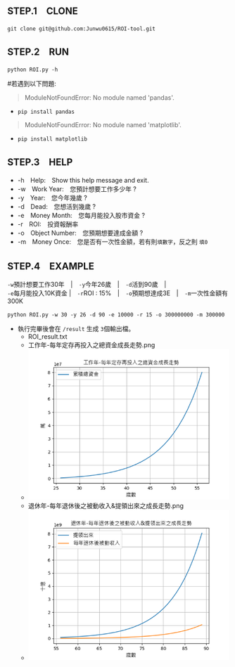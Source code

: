 ## STEP.1　CLONE

```code
git clone git@github.com:Junwu0615/ROI-tool.git
```

## STEP.2　RUN 

```
python ROI.py -h
```
#若遇到以下問題:
> ModuleNotFoundError: No module named 'pandas'.<br/>
  - `pip install pandas`<br/>
> ModuleNotFoundError: No module named 'matplotlib'.<br/>
  - `pip install matplotlib`<br/>


## STEP.3　HELP
- -h　Help:　Show this help message and exit.
- -w　Work Year:　您預計想要工作多少年 ?
- -y　Year:　您今年幾歲 ?
- -d　Dead:　您想活到幾歲 ?
- -e　Money Month:　您每月能投入股市資金 ?
- -r　ROI:　投資報酬率 
- -o　Object Number:　您預期想要達成金額 ?
- -m　Money Once:　您是否有一次性金額，若有則`填數字`，反之則 `填0`


## STEP.4　EXAMPLE
`-w`預計想要工作30年　|　`-y`今年26歲　|　`-d`活到90歲　|　<br/>
`-e`每月能投入10K資金 |　`-r`ROI : 15%　|　`-o`預期想達成3E　|　`-m`一次性金額有300K
```
python ROI.py -w 30 -y 26 -d 90 -e 10000 -r 15 -o 300000000 -m 300000
```
 - 執行完畢後會在 `/result` 生成 `3`個輸出檔。
   - ROI_result.txt
   - 工作年-每年定存再投入之總資金成長走勢.png
   - ![工作年-每年定存再投入之總資金成長走勢](result/工作年-每年定存再投入之總資金成長走勢.png)
   - 退休年-每年退休後之被動收入&提領出來之成長走勢.png
   - ![退休年-每年退休後之被動收入&提領出來之成長走勢](result/退休年-每年退休後之被動收入&提領出來之成長走勢.png)

